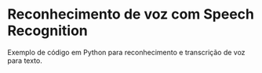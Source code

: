 # Reconhecimento de voz com Speech Recognition

Exemplo de código em Python para reconhecimento e transcrição de voz para texto.